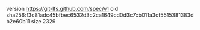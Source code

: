 version https://git-lfs.github.com/spec/v1
oid sha256:f3c81adc45bfbec6532d3c2ca1649cd0d3c7cb011a3cf5515381383db2e60b11
size 2329
